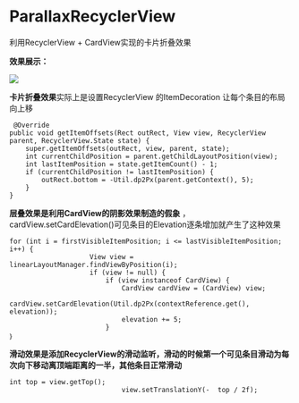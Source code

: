 # ParallaxRecyclerView
利用RecyclerView + CardView实现的卡片折叠效果


**效果展示：**

![](https://i.imgur.com/BLltjFk.gif)

**卡片折叠效果**实际上是设置RecyclerView 的ItemDecoration 让每个条目的布局向上移

	 @Override
    public void getItemOffsets(Rect outRect, View view, RecyclerView parent, RecyclerView.State state) {
        super.getItemOffsets(outRect, view, parent, state);
        int currentChildPosition = parent.getChildLayoutPosition(view);
        int lastItemPosition = state.getItemCount() - 1;
        if (currentChildPosition != lastItemPosition) {
            outRect.bottom = -Util.dp2Px(parent.getContext(), 5);
        }
    }


**层叠效果是利用CardView的阴影效果制造的假象** ，cardView.setCardElevation()可见条目的Elevation逐条增加就产生了这种效果

	for (int i = firstVisibleItemPosition; i <= lastVisibleItemPosition; i++) {
                        View view = linearLayoutManager.findViewByPosition(i);
                        if (view != null) {
                            if (view instanceof CardView) {
                                CardView cardView = (CardView) view;
                                cardView.setCardElevation(Util.dp2Px(contextReference.get(), elevation));
                                elevation += 5;
                            }
	｝

**滑动效果是添加RecyclerView的滑动监听，滑动的时候第一个可见条目滑动为每次向下移动离顶端距离的一半，其他条目正常滑动**

	int top = view.getTop();
                                view.setTranslationY(-	top / 2f);


